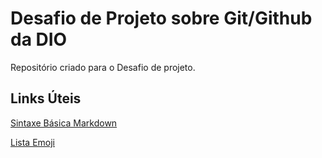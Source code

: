 # Desafio de Projeto sobre Git/Github da DIO
Repositório criado para o Desafio de projeto.

## Links Úteis
[Sintaxe Básica Markdown](https://www.markdownguide.org/basic-syntax/)

[Lista Emoji](https://github.com/ikatyang/emoji-cheat-sheet)
